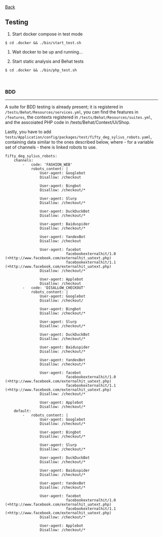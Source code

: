 <a href="../README.md" target="_blank">Back</a>

## Testing

1. Start docker compose in test mode
```
$ cd .docker && ./bin/start_test.sh
```

1. Wait docker to be up and running...

2. Start static analysis and Behat tests
```
$ cd .docker && ./bin/php_test.sh
```
<br/>

### BDD
------------
A suite for BDD testing is already present; it is registered in `/tests/Behat/Resources/services.yml`, you can find the features in `/features`, the contexts registered in `/tests/Behat/Resources/suites.yml`, and the asscoiated PHP code in /tests/Behat/Context/Ui/Shop.

Lastly, you have to add `tests/Application/config/packages/test/fifty_deg_sylius_robots.yaml`, containing data similar to the ones described below, where - for a variable set of channels - there is linked robots to use.

```
fifty_deg_sylius_robots:
    channels:
        -   code: 'FASHION_WEB'
            robots_content: | 
                User-agent: Googlebot
                Disallow: /checkout

                User-agent: Bingbot
                Disallow: /checkout/*

                User-agent: Slurp
                Disallow: /checkout/*

                User-agent: DuckDuckBot
                Disallow: /checkout/*

                User-agent: Baiduspider
                Disallow: /checkout/*

                User-agent: YandexBot
                Disallow: /checkout

                User-agent: facebot
                            facebookexternalhit/1.0 (+http://www.facebook.com/externalhit_uatext.php)
                            facebookexternalhit/1.1 (+http://www.facebook.com/externalhit_uatext.php)
                Disallow: /checkout/*

                User-agent: Applebot
                Disallow: /checkout
        -   code: 'DISALLOW_CHECKOUT'
            robots_content: | 
                User-agent: Googlebot
                Disallow: /checkout/

                User-agent: Bingbot
                Disallow: /checkout/*

                User-agent: Slurp
                Disallow: /checkout/*

                User-agent: DuckDuckBot
                Disallow: /checkout/*

                User-agent: Baiduspider
                Disallow: /checkout/*

                User-agent: YandexBot
                Disallow: /checkout/*

                User-agent: facebot
                            facebookexternalhit/1.0 (+http://www.facebook.com/externalhit_uatext.php)
                            facebookexternalhit/1.1 (+http://www.facebook.com/externalhit_uatext.php)
                Disallow: /checkout/*

                User-agent: Applebot
                Disallow: /checkout/*
    default:
        -   robots_content: | 
                User-agent: Googlebot
                Disallow: /checkout/*

                User-agent: Bingbot
                Disallow: /checkout/*

                User-agent: Slurp
                Disallow: /checkout/*

                User-agent: DuckDuckBot
                Disallow: /checkout/*

                User-agent: Baiduspider
                Disallow: /checkout/*

                User-agent: YandexBot
                Disallow: /checkout/*

                User-agent: facebot
                            facebookexternalhit/1.0 (+http://www.facebook.com/externalhit_uatext.php)
                            facebookexternalhit/1.1 (+http://www.facebook.com/externalhit_uatext.php)
                Disallow: /checkout/*

                User-agent: Applebot
                Disallow: /checkout/*
```
